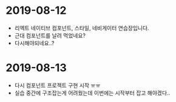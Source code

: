 # 2019-08-12
- 리엑트 네이티브 컴포넌트, 스타일, 네비게이터 연습장입니다.
- 근대 컴포넌트를 날려 먹었네요?
- 다시해야되네요..?

# 2019-08-13
- 다시 컴포넌트 프로젝트 구현 시작 ㅠㅠ
- 실습 중간에 구조잡는게 어려웠는데 이번에는 시작부터 잡고 해야겠다..
